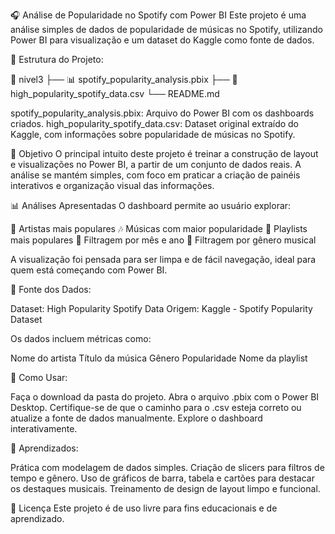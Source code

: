 🎧 Análise de Popularidade no Spotify com Power BI
Este projeto é uma análise simples de dados de popularidade de músicas no Spotify, utilizando Power BI para visualização e um dataset do Kaggle como fonte de dados.

📁 Estrutura do Projeto:

📂 nivel3
├── 📊 spotify_popularity_analysis.pbix
├── 📄 high_popularity_spotify_data.csv
└── README.md

spotify_popularity_analysis.pbix: Arquivo do Power BI com os dashboards criados.
high_popularity_spotify_data.csv: Dataset original extraído do Kaggle, com informações sobre popularidade de músicas no Spotify.

📌 Objetivo
O principal intuito deste projeto é treinar a construção de layout e visualizações no Power BI, a partir de um conjunto de dados reais. A análise se mantém simples, com foco em praticar a criação de painéis interativos e organização visual das informações.

📊 Análises Apresentadas
O dashboard permite ao usuário explorar:

🎤 Artistas mais populares
🎶 Músicas com maior popularidade
📂 Playlists mais populares
📅 Filtragem por mês e ano
🎼 Filtragem por gênero musical

A visualização foi pensada para ser limpa e de fácil navegação, ideal para quem está começando com Power BI.

🧾 Fonte dos Dados:

Dataset: High Popularity Spotify Data
Origem: Kaggle - Spotify Popularity Dataset

Os dados incluem métricas como:

Nome do artista
Título da música
Gênero
Popularidade
Nome da playlist

🚀 Como Usar:

Faça o download da pasta do projeto.
Abra o arquivo .pbix com o Power BI Desktop.
Certifique-se de que o caminho para o .csv esteja correto ou atualize a fonte de dados manualmente.
Explore o dashboard interativamente.

🧠 Aprendizados:

Prática com modelagem de dados simples.
Criação de slicers para filtros de tempo e gênero.
Uso de gráficos de barra, tabela e cartões para destacar os destaques musicais.
Treinamento de design de layout limpo e funcional.

📄 Licença
Este projeto é de uso livre para fins educacionais e de aprendizado.